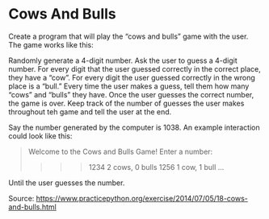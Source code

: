 # Cows And Bulls
Create a program that will play the “cows and bulls” game with the user. The game works like this:

Randomly generate a 4-digit number. Ask the user to guess a 4-digit number. For every digit that the user guessed correctly in the correct place, they have a “cow”. For every digit the user guessed correctly in the wrong place is a “bull.” Every time the user makes a guess, tell them how many “cows” and “bulls” they have. Once the user guesses the correct number, the game is over. Keep track of the number of guesses the user makes throughout teh game and tell the user at the end.

Say the number generated by the computer is 1038. An example interaction could look like this:

> Welcome to the Cows and Bulls Game! 
> Enter a number: 
> >>> 1234
> 2 cows, 0 bulls
> >>> 1256
> 1 cow, 1 bull
> ...

Until the user guesses the number.

Source: https://www.practicepython.org/exercise/2014/07/05/18-cows-and-bulls.html